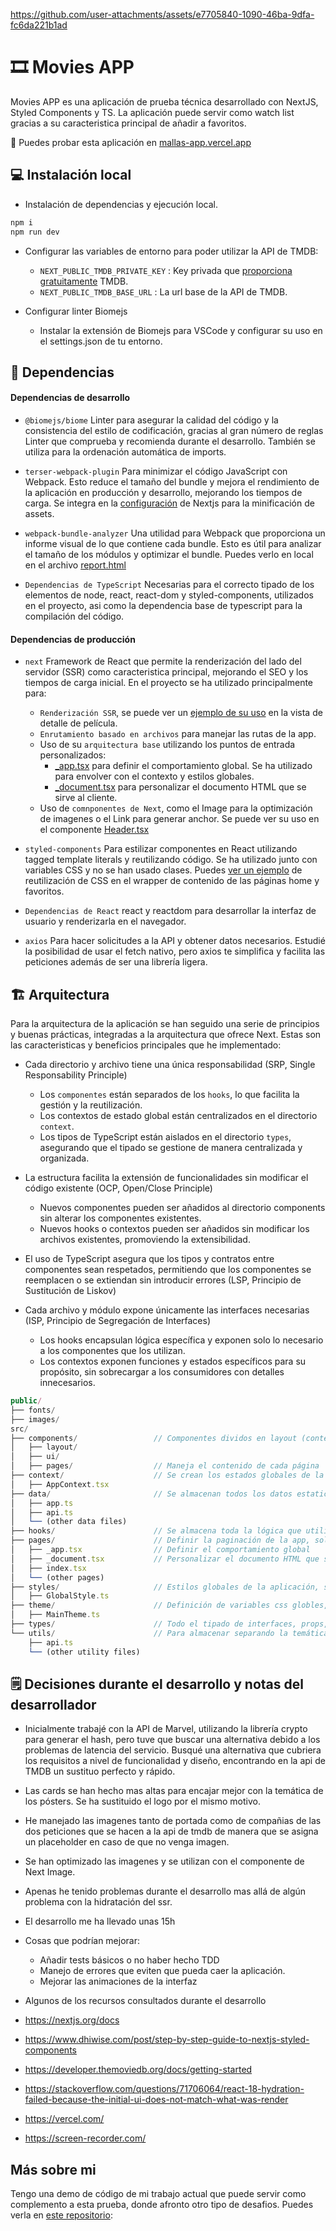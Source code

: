 https://github.com/user-attachments/assets/e7705840-1090-46ba-9dfa-fc6da221b1ad

# 🎞️ Movies APP

Movies APP es una aplicación de prueba técnica desarrollado con NextJS, Styled Components y TS. La aplicación puede servir como watch list gracias a su caracteristica principal de añadir a favoritos.

🚀 Puedes probar esta aplicación en [mallas-app.vercel.app](https://mallas-app.vercel.app/)

## 💻 Instalación local

- Instalación de dependencias y ejecución local.

```bash
npm i
npm run dev
```

- Configurar las variables de entorno para poder utilizar la API de TMDB:
  - `NEXT_PUBLIC_TMDB_PRIVATE_KEY` : Key privada que [proporciona gratuitamente](https://developer.themoviedb.org/v4/reference/intro/getting-started) TMDB.
  - `NEXT_PUBLIC_TMDB_BASE_URL` : La url base de la API de TMDB.

- Configurar linter Biomejs
  - Instalar la extensión de Biomejs para VSCode y configurar su uso en el settings.json de tu entorno.

## 💾 Dependencias

#### Dependencias de desarrollo
- `@biomejs/biome`
Linter para asegurar la calidad del código y la consistencia del estilo de codificación, gracias al gran número de reglas Linter que comprueba y recomienda durante el desarrollo. También se utiliza para la ordenación automática de imports.

- `terser-webpack-plugin`
Para minimizar el código JavaScript con Webpack. Esto reduce el tamaño del bundle y mejora el rendimiento de la aplicación en producción y desarrollo, mejorando los tiempos de carga. Se integra en la [configuración](https://github.com/saitama1899/mallas-app/blob/main/next.config.mjs) de Nextjs para la minificación de assets.

- `webpack-bundle-analyzer`
Una utilidad para Webpack que proporciona un informe visual de lo que contiene cada bundle. Esto es útil para analizar el tamaño de los módulos y optimizar el bundle. Puedes verlo en local en el archivo [report.html](https://github.com/saitama1899/mallas-app/blob/main/bundles/report.html)

- `Dependencias de TypeScript`
Necesarias para el correcto tipado de los elementos de node, react, react-dom y styled-components, utilizados en el proyecto, asi como la dependencia base de typescript para la compilación del código.

#### Dependencias de producción
- `next`
Framework de React que permite la renderización del lado del servidor (SSR) como caracteristica principal, mejorando el SEO y los tiempos de carga inicial. En el proyecto se ha utilizado principalmente para:
  - `Renderización SSR`, se puede ver un [ejemplo de su uso](https://github.com/saitama1899/mallas-app/blob/main/src/pages/movies/%5Bid%5D.tsx) en la vista de detalle de película.
  - `Enrutamiento basado en archivos` para manejar las rutas de la app.
  - Uso de su `arquitectura base` utilizando los puntos de entrada personalizados:
      - [_app.tsx](https://github.com/saitama1899/mallas-app/blob/main/src/pages/_app.tsx) para definir el comportamiento global. Se ha utilizado para envolver con el contexto y estilos globales.
      - [_document.tsx](https://github.com/saitama1899/mallas-app/blob/main/src/pages/_document.tsx) para personalizar el documento HTML que se sirve al cliente.
  - Uso de `comnponentes de Next`, como el Image para la optimización de imagenes o el Link para generar anchor. Se puede ver su uso en el componente [Header.tsx](https://github.com/saitama1899/mallas-app/blob/main/src/components/layout/Header/Header.tsx)

- `styled-components`
Para estilizar componentes en React utilizando tagged template literals y reutilizando código. Se ha utilizado junto con variables CSS y no se han usado clases. Puedes [ver un ejemplo](https://github.com/saitama1899/mallas-app/blob/main/src/components/ui/Cards/Container/CardsContainer.style.tsx) de reutilización de CSS en el wrapper de contenido de las páginas home y favoritos.

- `Dependencias de React`
react y reactdom para desarrollar la interfaz de usuario y renderizarla en el navegador.

- `axios`
Para hacer solicitudes a la API y obtener datos necesarios. Estudié la posibilidad de usar el fetch nativo, pero axios te simplifica y facilita las peticiones además de ser una librería ligera.

## 🏗️ Arquitectura

Para la arquitectura de la aplicación se han seguido una serie de principios y buenas prácticas, integradas a la arquitectura que ofrece Next. Estas son las caracteristicas y beneficios principales que he implementado:

- Cada directorio y archivo tiene una única responsabilidad (SRP, Single Responsability Principle)
  - Los `componentes` están separados de los `hooks`, lo que facilita la gestión y la reutilización.
  - Los contextos de estado global están centralizados en el directorio `context`.
  - Los tipos de TypeScript están aislados en el directorio `types`, asegurando que el tipado se gestione de manera centralizada y organizada.
    
- La estructura facilita la extensión de funcionalidades sin modificar el código existente (OCP, Open/Close Principle)
   -  Nuevos componentes pueden ser añadidos al directorio components sin alterar los componentes existentes.
   -  Nuevos hooks o contextos pueden ser añadidos sin modificar los archivos existentes, promoviendo la extensibilidad.
     
- El uso de TypeScript asegura que los tipos y contratos entre componentes sean respetados, permitiendo que los componentes se reemplacen o se extiendan sin introducir errores (LSP, Principio de Sustitución de Liskov)
  
- Cada archivo y módulo expone únicamente las interfaces necesarias (ISP, Principio de Segregación de Interfaces)
   - Los hooks encapsulan lógica específica y exponen solo lo necesario a los componentes que los utilizan.
   - Los contextos exponen funciones y estados específicos para su propósito, sin sobrecargar a los consumidores con detalles innecesarios.

```js
public/
├── fonts/
├── images/
src/
├── components/                 // Componentes dividos en layout (contenedores y elementos core) y ui (elementos mas pequeños y reutilizables)
│   ├── layout/
│   ├── ui/
│   ├── pages/                  // Maneja el contenido de cada página
├── context/                    // Se crean los estados globales de la app, estados core que se usarán en distintos puntos
│   ├── AppContext.tsx
├── data/                       // Se almacenan todos los datos estaticos y reutilizables que se usaran en la aplicación. Por ejemplo información de la api, literales, diccionarios, etc.
│   ├── app.ts
│   ├── api.ts
│   └── (other data files)
├── hooks/                      // Se almacena toda la lógica que utilizarán los componentes y que puede ser reutilizable, en custom hooks
├── pages/                      // Definir la paginación de la app, solo se encarga de cargar componentes
│   ├── _app.tsx                // Definir el comportamiento global
│   ├── _document.tsx           // Personalizar el documento HTML que se sirve al cliente
│   ├── index.tsx
│   └── (other pages)
├── styles/                     // Estilos globales de la aplicación, se envuelven en el _app.tsx
│   ├── GlobalStyle.ts
├── theme/                      // Definición de variables css globles, valores que se repiten. Esta preparado para cambiar dinamicamente de theme
│   ├── MainTheme.ts            
├── types/                      // Todo el tipado de interfaces, props, etc. se almacena y se separa por archivos en types/
└── utils/                      // Para almacenar separando la temática por archivos, por ejemplo las funciones fetch, debounce o mapeo de datos que recibo de la API
    ├── api.ts
    └── (other utility files)
```

## 🗒️ Decisiones durante el desarrollo y notas del desarrollador

- Inicialmente trabajé con la API de Marvel, utilizando la librería crypto para generar el hash, pero tuve que buscar una alternativa debido a los problemas de latencia del servicio. Busqué una alternativa que cubriera los requisitos a nivel de funcionalidad y diseño, encontrando en la api de TMDB un sustituo perfecto y rápido.

- Las cards se han hecho mas altas para encajar mejor con la temática de los pósters. Se ha sustituido el logo por el mismo motivo.

- He manejado las imagenes tanto de portada como de compañias de las dos peticiones que se hacen a la api de tmdb de manera que se asigna un placeholder en caso de que no venga imagen.

- Se han optimizado las imagenes y se utilizan con el componente de Next Image.

- Apenas he tenido problemas durante el desarrollo mas allá de algún problema con la hidratación del ssr.

- El desarrollo me ha llevado unas 15h

- Cosas que podrían mejorar:
  - Añadir tests básicos o no haber hecho TDD
  - Manejo de errores que eviten que pueda caer la aplicación.
  - Mejorar las animaciones de la interfaz

- Algunos de los recursos consultados durante el desarrollo
- https://nextjs.org/docs
- https://www.dhiwise.com/post/step-by-step-guide-to-nextjs-styled-components
- https://developer.themoviedb.org/docs/getting-started
- https://stackoverflow.com/questions/71706064/react-18-hydration-failed-because-the-initial-ui-does-not-match-what-was-render
- https://vercel.com/
- https://screen-recorder.com/

## Más sobre mi
Tengo una demo de código de mi trabajo actual que puede servir como complemento a esta prueba, donde afronto otro tipo de desafios. Puedes verla en [este repositorio](https://gitfront.io/r/eselva92/GSVUBuEecD8H/ericselva/tree/demo/front-demo/): 







